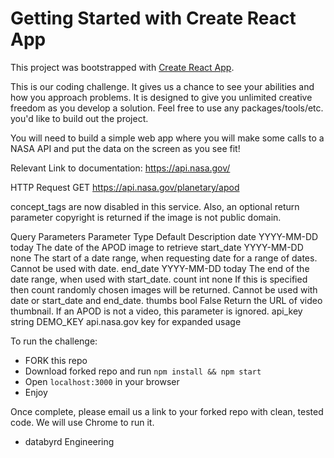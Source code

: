 # Getting Started with Create React App

This project was bootstrapped with [Create React App](https://github.com/facebook/create-react-app).


This is our coding challenge. It gives us a chance to see your abilities and how you approach problems. It is designed to give you unlimited creative freedom as you develop a solution. Feel free to use any packages/tools/etc. you'd like to build out the project.

You will need to build a simple web app where you will make some calls to a NASA API and put the data on the screen as you see fit! 

Relevant Link to documentation: https://api.nasa.gov/

HTTP Request
GET https://api.nasa.gov/planetary/apod

concept_tags are now disabled in this service. Also, an optional return parameter copyright is returned if the image is not public domain.

Query Parameters
Parameter	Type	Default	Description
date	YYYY-MM-DD	today	The date of the APOD image to retrieve
start_date	YYYY-MM-DD	none	The start of a date range, when requesting date for a range of dates. Cannot be used with date.
end_date	YYYY-MM-DD	today	The end of the date range, when used with start_date.
count	int	none	If this is specified then count randomly chosen images will be returned. Cannot be used with date or start_date and end_date.
thumbs	bool	False	Return the URL of video thumbnail. If an APOD is not a video, this parameter is ignored.
api_key	string	DEMO_KEY	api.nasa.gov key for expanded usage




To run the challenge:

- FORK this repo
- Download forked repo and run `npm install && npm start`
- Open `localhost:3000` in your browser
- Enjoy

Once complete, please email us a link to your forked repo with clean, tested code. We will use Chrome to run it.

- databyrd Engineering